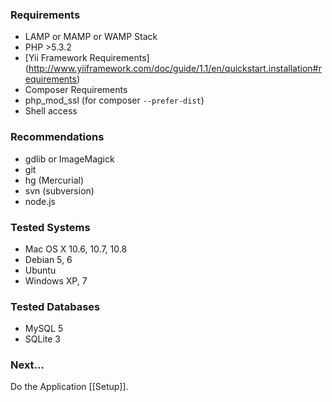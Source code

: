 ### Requirements

 *  LAMP or MAMP or WAMP Stack
 *  PHP >5.3.2
 *  [Yii Framework Requirements] (http://www.yiiframework.com/doc/guide/1.1/en/quickstart.installation#requirements)
 *  Composer Requirements
   *  php_mod_ssl (for composer `--prefer-dist`)
 *  Shell access

### Recommendations

 *  gdlib or ImageMagick
 *  git
 *  hg (Mercurial)
 *  svn (subversion)
 *  node.js

### Tested Systems
 *  Mac OS X 10.6, 10.7, 10.8
 *  Debian 5, 6
 *  Ubuntu
 *  Windows XP, 7

### Tested Databases
 *  MySQL 5
 *  SQLite 3

### Next...

Do the Application [[Setup]].